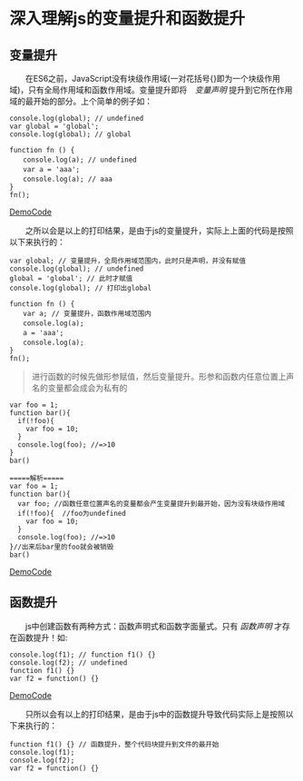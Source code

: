 # 深入理解js的变量提升和函数提升

## 变量提升

　　在ES6之前，JavaScript没有块级作用域(一对花括号{}即为一个块级作用域)，只有全局作用域和函数作用域。变量提升即将　*变量声明* 提升到它所在作用域的最开始的部分。上个简单的例子如：

```
console.log(global); // undefined
var global = 'global';
console.log(global); // global

function fn () {
　　console.log(a); // undefined
　　var a = 'aaa';
　　console.log(a); // aaa
}
fn();
```

[DemoCode](variableHoistDemo.html)

　　之所以会是以上的打印结果，是由于js的变量提升，实际上上面的代码是按照以下来执行的：

```
var global; // 变量提升，全局作用域范围内，此时只是声明，并没有赋值
console.log(global); // undefined
global = 'global'; // 此时才赋值
console.log(global); // 打印出global

function fn () {
　　var a; // 变量提升，函数作用域范围内
　　console.log(a);
　　a = 'aaa';
　　console.log(a);
}
fn();
```

> 进行函数的时候先做形参赋值，然后变量提升。形参和函数内任意位置上声名的变量都会成会为私有的

```
var foo = 1;
function bar(){
  if(!foo){
    var foo = 10;
  }
  console.log(foo); //=>10
}
bar()

=====解析=====
var foo = 1;
function bar(){
  var foo; //函数任意位置声名的变量都会产生变量提升到最开始，因为没有块级作用域
  if(!foo){  //foo为undefined
    var foo = 10;
  }
  console.log(foo); //=>10
}//出来后bar里的foo就会被销毁
bar()
```

[DemoCode](variableHoistDemo.html)


## 函数提升

　　js中创建函数有两种方式：函数声明式和函数字面量式。只有 *函数声明* 才存在函数提升！如:

```
console.log(f1); // function f1() {}   
console.log(f2); // undefined  
function f1() {}
var f2 = function() {}
```

[DemoCode](functionHoistDemo.html)

　　只所以会有以上的打印结果，是由于js中的函数提升导致代码实际上是按照以下来执行的：

```
function f1() {} // 函数提升，整个代码块提升到文件的最开始
console.log(f1);   
console.log(f2);   
var f2 = function() {}
```
